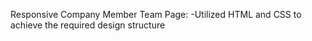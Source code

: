 Responsive Company Member Team Page: 
-Utilized HTML and CSS to achieve the required design structure
